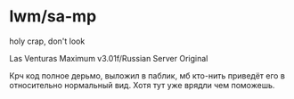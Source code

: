 lwm/sa-mp
===

holy crap, don't look 

Las Venturas Maximum v3.01f/Russian Server Original 

Крч код полное дерьмо, выложил в паблик, мб кто-нить приведёт его в относительно нормальный вид. Хотя тут уже врядли чем поможешь.
